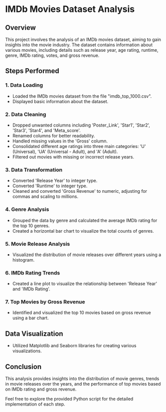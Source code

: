 # IMDb Movies Dataset Analysis

## Overview

This project involves the analysis of an IMDb movies dataset, aiming to gain insights into the movie industry. The dataset contains information about various movies, including details such as release year, age rating, runtime, genre, IMDb rating, votes, and gross revenue.

## Steps Performed

### 1. Data Loading

- Loaded the IMDb movies dataset from the file "imdb_top_1000.csv".
- Displayed basic information about the dataset.

### 2. Data Cleaning

- Dropped unwanted columns including 'Poster_Link', 'Star1', 'Star2', 'Star3', 'Star4', and 'Meta_score'.
- Renamed columns for better readability.
- Handled missing values in the 'Gross' column.
- Consolidated different age ratings into three main categories: 'U' (Universal), 'UA' (Universal - Adult), and 'A' (Adult).
- Filtered out movies with missing or incorrect release years.

### 3. Data Transformation

- Converted 'Release Year' to integer type.
- Converted 'Runtime' to integer type.
- Cleaned and converted 'Gross Revenue' to numeric, adjusting for commas and scaling to millions.

### 4. Genre Analysis

- Grouped the data by genre and calculated the average IMDb rating for the top 10 genres.
- Created a horizontal bar chart to visualize the total counts of genres.

### 5. Movie Release Analysis

- Visualized the distribution of movie releases over different years using a histogram.

### 6. IMDb Rating Trends

- Created a line plot to visualize the relationship between 'Release Year' and 'IMDb Rating'.

### 7. Top Movies by Gross Revenue

- Identified and visualized the top 10 movies based on gross revenue using a bar chart.

## Data Visualization

- Utilized Matplotlib and Seaborn libraries for creating various visualizations.

## Conclusion

This analysis provides insights into the distribution of movie genres, trends in movie releases over the years, and the performance of top movies based on IMDb rating and gross revenue.

Feel free to explore the provided Python script for the detailed implementation of each step.
